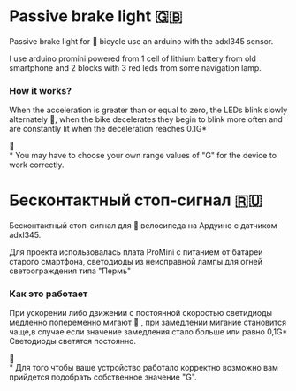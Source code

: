 # Passive brake light  :uk:

Passive brake light for :bicyclist: bicycle use an arduino with the adxl345 sensor.  

I use arduino promini powered from 1 cell of lithium battery from old smartphone and 2 blocks with 3 red leds from some navigation lamp.  

### How it works?
When the acceleration is greater than or equal to zero, the LEDs blink slowly alternately :rotating_light:, when the bike decelerates they begin to blink more often and are constantly lit when the deceleration reaches 0.1G*

:triangular_flag_on_post:  
\* You may have to choose your own range values of "G" for the device to work correctly.

# Бесконтактный стоп-сигнал :ru:  

Бесконтактный стоп-сигнал для :bicyclist: велосипеда на Ардуино с датчиком adxl345.  

Для проекта использовалась плата ProMini с питанием от батареи старого смартфона, светодиоды из неисправной лампы для огней светоограждения типа "Пермь"

### Как это работает   
При ускорении либо движении с постоянной скоростью светидиоды медленно попеременно мигают :rotating_light: , при замедлении мигание становится чаще,в случае если значение замедления стало больше или равно 0,1G* Светодиоды светятся постоянно.  

:triangular_flag_on_post:  
\* Для того чтобы ваше устройство работало корректно возможно вам прийдется подобрать собственное значение "G".
